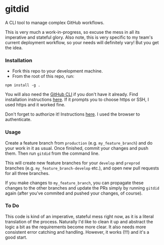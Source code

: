 # gitdid

A CLI tool to manage complex GitHub workflows.

This is very much a work-in-progress, so excuse the mess in all its imperative and stateful glory. Also note, this is very specific to my team's current deployment workflow, so your needs will definitely vary! But you get the idea.

### Installation

- Fork this repo to your development machine.
- From the root of this repo, run:

`npm install -g .`

You will also need the [GitHub CLI](https://cli.github.com/) if you don't have it already. Find installation instructions [here](https://github.com/cli/cli#installation). If it prompts you to choose https or SSH, I used https and it worked fine.

Don't forget to authorize it! Instructions [here](https://cli.github.com/manual/gh_auth_login). I used the browser to authenticate.

### Usage

Create a feature branch from `production` (e.g. `my_feature_branch`) and do your work in it as usual. Once finished, commit your changes and push them. Then run `gitdid` from the command line.

This will create new feature branches for your `develop` and `preprod` branches (e.g. `my_feature_branch-develop` etc.), and open new pull requests for all three branches.

If you make changes to `my_feature_branch`, you can propagate these changes to the other branches and update the PRs simply by running `gitdid` again (after you've commited and pushed your changes, of course).

### To Do

This code is kind of an imperative, stateful mess right now, as it is a literal translation of the process. Naturally I'd like to clean it up and abstract the logic a bit as the requirements become more clear. It also needs more consistent error catching and handling. However, it works (!!!) and it's a good start.